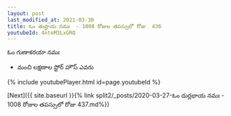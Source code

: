 ```yaml
---
layout: post
last_modified_at: 2021-03-30
title: ఓం తుష్టాయ నమః  - 1008 రోజుల తపస్సులో రోజు  436
youtubeId: 4ntoM3LxGRQ
---
```

 
 
 ఓం గుణాకరయా నమః  
 
 -  మంచి లక్షణాల స్టోర్ హౌస్ ఎవరు 
 
  
 
  
 
 
 
 
 
 


{% include youtubePlayer.html id=page.youtubeId %}
 
[Next]({{ site.baseurl }}{% link  split2/_posts/2020-03-27-ఓం దుర్లభాయ నమః  - 1008 రోజుల తపస్సులో రోజు  437.md%})
 
